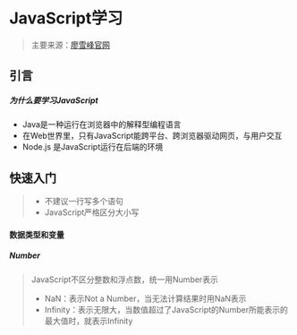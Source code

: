 # JavaScript学习 

> 主要来源：[廖雪峰官网](http://www.liaoxuefeng.com/)

## 引言

##### 为什么要学习JavaScript

- Java是一种运行在浏览器中的解释型编程语言
- 在Web世界里，只有JavaScript能跨平台、跨浏览器驱动网页，与用户交互
- Node.js 是JavaScript运行在后端的环境

## 快速入门

>- 不建议一行写多个语句
>- JavaScript严格区分大小写

#### 数据类型和变量

##### Number

> JavaScript不区分整数和浮点数，统一用Number表示
>
> - NaN：表示Not a Number，当无法计算结果时用NaN表示
> - Infinity：表示无限大，当数值超过了JavaScript的Number所能表示的最大值时，就表示Infinity





